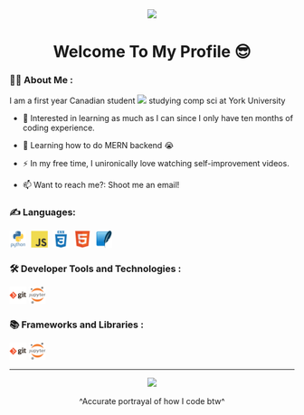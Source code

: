 <div id="header" align="center">
<img src="https://media.giphy.com/media/Nx0rz3jtxtEre/giphy.gif" width="700"/>
</div>
<h1 align="center">
  Welcome To My Profile 😎
</h1>

### :man_technologist: About Me :
I am a first year Canadian student <img src="https://media.giphy.com/media/lvzdeWk12qjmM/giphy.gif" width="25"> studying comp sci at York University
- :telescope: Interested in learning as much as I can since I only have ten months of coding experience.

- :seedling: Learning how to do MERN backend 😭

- :zap: In my free time, I unironically love watching self-improvement videos.

- :mailbox: Want to reach me?: Shoot me an email!

### :writing_hand: Languages:
<div>
  <img src="https://github.com/devicons/devicon/blob/master/icons/python/python-original-wordmark.svg" title="Python" alt="Python" width="30" height="30"/>&nbsp;
  <img src="https://github.com/devicons/devicon/blob/master/icons/javascript/javascript-original.svg" title="JavaScript" alt="JavaScript" width="30" height="30"/>&nbsp;
  <img src="https://github.com/devicons/devicon/blob/master/icons/css3/css3-plain-wordmark.svg"  title="CSS3" alt="CSS" width="30" height="30"/>&nbsp;
  <img src="https://github.com/devicons/devicon/blob/master/icons/html5/html5-original.svg" title="HTML5" alt="HTML" width="30" height="30"/>&nbsp;
  <img src="https://github.com/devicons/devicon/blob/master/icons/sqlite/sqlite-original.svg" title="SQLite"  alt="MySQLite" width="30" height="30"/>&nbsp;
</div>

### :hammer_and_wrench: Developer Tools and Technologies :
<div>
  <img src="https://github.com/devicons/devicon/blob/master/icons/git/git-original-wordmark.svg" title="Git" **alt="Git" width="30" height="30"/>
  <img src="https://github.com/devicons/devicon/blob/master/icons/jupyter/jupyter-original-wordmark.svg" title="Jupyter Notebooks" **alt="Jupyter Notebooks" width="30" height="30"/>
</div>

### :books: Frameworks and Libraries :
<div>
  <img src="https://github.com/devicons/devicon/blob/master/icons/git/git-original-wordmark.svg" title="Git" **alt="Git" width="30" height="30"/>
  <img src="https://github.com/devicons/devicon/blob/master/icons/jupyter/jupyter-original-wordmark.svg" title="Jupyter Notebooks" **alt="Jupyter Notebooks" width="30" height="30"/>
</div>

---
<div id="funny" align="center">
  <img src="https://media.giphy.com/media/7J4P7cUur2DlErijp3/giphy.gif" width="500"/>
</div>
<p align="center">
  ^Accurate portrayal of how I code btw^
</p>
